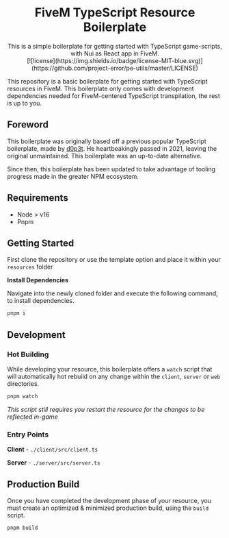 <h1 align="center">FiveM TypeScript Resource Boilerplate</h1>

<div align="center">
This is a simple boilerplate for getting started with TypeScript game-scripts, with Nui as React app in FiveM.
</div>

<div align="center">
[![license](https://img.shields.io/badge/license-MIT-blue.svg)](https://github.com/project-error/pe-utils/master/LICENSE)
</div>

This repository is a basic boilerplate for getting started
with TypeScript resources in FiveM. This boilerplate only comes with
development dependencies needed for FiveM-centered TypeScript transpilation, the rest
is up to you.

## Foreword

This boilerplate was originally based off a previous popular TypeScript boilerplate,
made by [d0p3t](https://github.com/d0p3t/fivem-ts-boilerplate). He heartbeakingly passed
in 2021, leaving the original unmaintained. This boilerplate was an up-to-date alternative.

Since then, this boilerplate has been updated to take advantage of tooling progress made
in the greater NPM ecosystem.

## Requirements

- Node > v16
- Pnpm

## Getting Started

First clone the repository or use the template option
and place it within your `resources` folder

**Install Dependencies**

Navigate into the newly cloned folder and execute
the following command, to install dependencies.

```sh
pnpm i
```

## Development

### Hot Building

While developing your resource, this boilerplate offers
a `watch` script that will automatically hot rebuild on any
change within the `client`, `server` or `web` directories.

```sh
pnpm watch
```

_This script still requires you restart the resource for the
changes to be reflected in-game_

### Entry Points

**Client** - `./client/src/client.ts`

**Server** - `./server/src/server.ts`

## Production Build

Once you have completed the development phase of your resource,
you must create an optimized & minimized production build, using
the `build` script.

```sh
pnpm build
```
